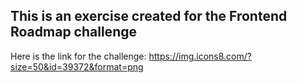 ## This is an exercise created for the Frontend Roadmap challenge

Here is the link for the challenge:
https://img.icons8.com/?size=50&id=39372&format=png